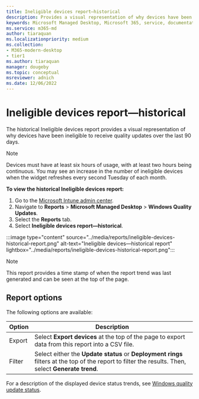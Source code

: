 ```yaml
---
title: Ineligible devices report—historical
description: Provides a visual representation of why devices have been ineligible to receive quality updates over the last 90 days.
keywords: Microsoft Managed Desktop, Microsoft 365, service, documentation
ms.service: m365-md
author: tiaraquan
ms.localizationpriority: medium
ms.collection: 
- M365-modern-desktop
- tier1
ms.author: tiaraquan
manager: dougeby
ms.topic: conceptual
msreviewer: adnich
ms.date: 12/06/2022
---
```


# Ineligible devices report—historical

The historical Ineligible devices report provides a visual representation of why devices have been ineligible to receive quality updates over the last 90 days.

> [!NOTE]
> Devices must have at least six hours of usage, with at least two hours being continuous. You may see an increase in the number of ineligible devices when the widget refreshes every second Tuesday of each month.

**To view the historical Ineligible devices report:**

1. Go to the [Microsoft Intune admin center](https://go.microsoft.com/fwlink/?linkid=2109431).
1. Navigate to **Reports** > **Microsoft Managed Desktop** > **Windows Quality Updates**.
1. Select the **Reports** tab.
1. Select **Ineligible devices report—historical**.

:::image type="content" source="../media/reports/ineligible-devices-historical-report.png" alt-text="Ineligible devices—historical report" lightbox="../media/reports/ineligible-devices-historical-report.png":::

> [!NOTE]
> This report provides a time stamp of when the report trend was last generated and can be seen at the top of the page.

## Report options

The following options are available:

| Option | Description |
| ----- | ----- |
| Export | Select **Export devices** at the top of the page to export data from this report into a CSV file. |
| Filter | Select either the **Update status** or **Deployment rings** filters at the top of the report to filter the results. Then, select **Generate trend**. |

For a description of the displayed device status trends, see [Windows quality update status](../operate/reports.md#windows-quality-update-statuses).

